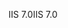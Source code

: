 <span data-ttu-id="fa6c7-101">IIS 7.0</span><span class="sxs-lookup"><span data-stu-id="fa6c7-101">IIS 7.0</span></span>